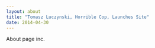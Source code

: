 ```yaml
---
layout: about
title: "Tomasz Luczynski, Horrible Cop, Launches Site"
date: 2014-04-30
---
```


About page inc.
